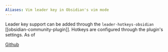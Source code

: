 ```yaml
---
Aliases: Vim leader key in Obsidian's vim mode
---
```


Leader key support can be added through the `leader-hotkeys-obsidian` [[obsidian-community-plugin]]. Hotkeys are configured through the plugin's settings. As of 

[Github](https://github.com/tgrosinger/leader-hotkeys-obsidian)

